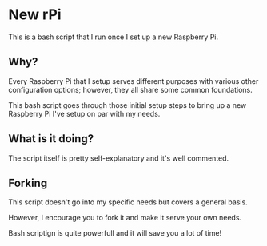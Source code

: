 # New rPi

This is a bash script that I run once I set up a new Raspberry Pi.

## Why?

Every Raspberry Pi that I setup serves different purposes with various other configuration options; however, they all share some common foundations.

This bash script goes through those initial setup steps to bring up a new Raspberry Pi I've setup on par with my needs.

## What is it doing?

The script itself is pretty self-explanatory and it's well commented.

## Forking

This script doesn't go into my specific needs but covers a general basis.

However, I encourage you to fork it and make it serve your own needs.

Bash scriptign is quite powerfull and it will save you a lot of time!
